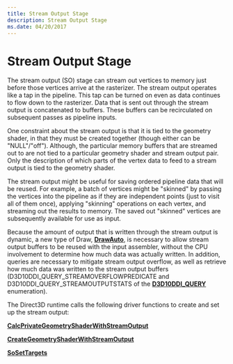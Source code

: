 ```yaml
---
title: Stream Output Stage
description: Stream Output Stage
ms.date: 04/20/2017
---
```


# Stream Output Stage


The stream output (SO) stage can stream out vertices to memory just before those vertices arrive at the rasterizer. The stream output operates like a tap in the pipeline. This tap can be turned on even as data continues to flow down to the rasterizer. Data that is sent out through the stream output is concatenated to buffers. These buffers can be recirculated on subsequent passes as pipeline inputs.

One constraint about the stream output is that it is tied to the geometry shader, in that they must be created together (though either can be "NULL"/"off"). Although, the particular memory buffers that are streamed out to are not tied to a particular geometry shader and stream output pair. Only the description of which parts of the vertex data to feed to a stream output is tied to the geometry shader.

The stream output might be useful for saving ordered pipeline data that will be reused. For example, a batch of vertices might be "skinned" by passing the vertices into the pipeline as if they are independent points (just to visit all of them once), applying "skinning" operations on each vertex, and streaming out the results to memory. The saved out "skinned" vertices are subsequently available for use as input.

Because the amount of output that is written through the stream output is dynamic, a new type of Draw, [**DrawAuto**](/windows-hardware/drivers/ddi/d3d10umddi/nc-d3d10umddi-pfnd3d10ddi_drawauto), is necessary to allow stream output buffers to be reused with the input assembler, without the CPU involvement to determine how much data was actually written. In addition, queries are necessary to mitigate stream output overflow, as well as retrieve how much data was written to the stream output buffers (D3D10DDI\_QUERY\_STREAMOVERFLOWPREDICATE and D3D10DDI\_QUERY\_STREAMOUTPUTSTATS of the [**D3D10DDI\_QUERY**](/windows-hardware/drivers/ddi/d3d10umddi/ne-d3d10umddi-d3d10ddi_query) enumeration).

The Direct3D runtime calls the following driver functions to create and set up the stream output:

[**CalcPrivateGeometryShaderWithStreamOutput**](/windows-hardware/drivers/ddi/d3d10umddi/nc-d3d10umddi-pfnd3d10ddi_calcprivategeometryshaderwithstreamoutput)

[**CreateGeometryShaderWithStreamOutput**](/windows-hardware/drivers/ddi/d3d10umddi/nc-d3d10umddi-pfnd3d10ddi_creategeometryshaderwithstreamoutput)

[**SoSetTargets**](/windows-hardware/drivers/ddi/d3d10umddi/nc-d3d10umddi-pfnd3d10ddi_so_settargets)

 

